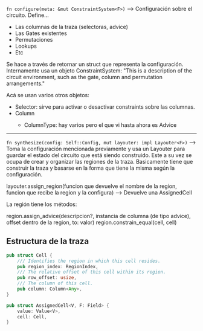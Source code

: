 ```fn configure(meta: &mut ConstraintSystem<F>)``` --> Configuración sobre el circuito. Define...
- Las columnas de la traza (selectoras, advice)
- Las Gates existentes
- Permutaciones
- Lookups
- Etc

Se hace a través de retornar un struct que representa la configuración. Internamente usa un objeto ConstraintSystem:
"This is a description of the circuit environment, such as the gate, column and permutation arrangements."

Acá se usan varios otros objetos:
* Selector: sirve para activar o desactivar constraints sobre las columnas.
* Column<ColumnType>
  * ColumnType: hay varios pero el que vi hasta ahora es Advice

------------------------------------------------

```fn synthesize(config: Self::Config, mut layouter: impl Layouter<F>)``` --> Toma la configuración mencionada previamente y
    usa un Layouter para guardar el estado del circuito que está siendo construido. Este a su vez se ocupa de crear y 
    organizar las regiones de la traza. Basicamente tiene que construir la traza y basarse en la forma que tiene la 
    misma según la configuración.

layouter.assign_region(funcion que devuelve el nombre de la region, 
                        funcion que recibe la region y la configura)
    --> Devuelve una AssignedCell

La región tiene los métodos:

region.assign_advice(descripcion?, 
                     instancia de columna (de tipo advice), 
                     offset dentro de la region,
                     to: valor)
region.constrain_equal(cell, cell)

Estructura de la traza
----------------------
```rust 
pub struct Cell {
    /// Identifies the region in which this cell resides.
    pub region_index: RegionIndex,
    /// The relative offset of this cell within its region.
    pub row_offset: usize,
    /// The column of this cell.
    pub column: Column<Any>,
}

pub struct AssignedCell<V, F: Field> {
    value: Value<V>,
    cell: Cell,
}
```

